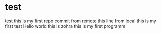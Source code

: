 # test
test
this is my first repo commit from remote
this line from local
this is my first test 
Hello world this is zohra
this is my first programm 
